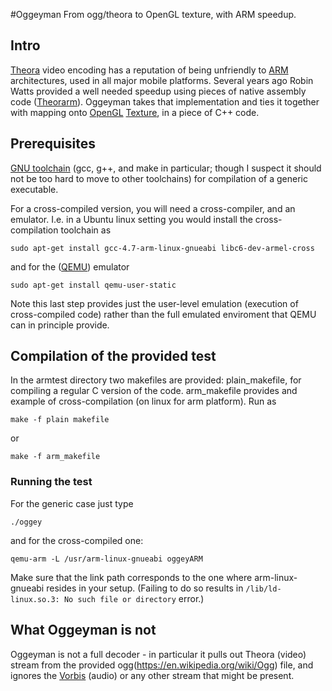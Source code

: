 #Oggeyman
From ogg/theora to OpenGL texture, with ARM speedup.

## Intro ##
 [Theora](http://www.theora.org/) video encoding has a reputation of being unfriendly to [ARM](https://en.wikipedia.org/wiki/ARM_architecture) architectures, used in all major mobile platforms. Several years ago Robin Watts provided a well needed speedup using pieces of native assembly code
 ([Theorarm](http://wss.co.uk/pinknoise/theorarm/)). Oggeyman takes that implementation and ties it together with mapping onto [OpenGL](https://en.wikipedia.org/wiki/OpenGL) [Texture](https://www.opengl.org/wiki/Texture), in a piece of C++ code.
 
## Prerequisites ##
[GNU toolchain](https://en.wikipedia.org/wiki/GNU_toolchain) (gcc, g++, and make in particular; though I suspect it should not be too hard to move to other toolchains) for compilation of a generic executable. 

For a cross-compiled version, you will need a cross-compiler, and an emulator. I.e. in a Ubuntu linux setting you would install the cross-compilation toolchain as
```
sudo apt-get install gcc-4.7-arm-linux-gnueabi libc6-dev-armel-cross
```
 and for the ([QEMU](http://wiki.qemu.org/Main_Page)) emulator
```
sudo apt-get install qemu-user-static
```
Note this last step provides  just the  user-level emulation (execution of cross-compiled code) rather than the full emulated enviroment that QEMU can in principle provide.

## Compilation of the provided test ##
In the armtest directory two makefiles are provided: plain_makefile, for compiling a regular C version of the code. arm_makefile provides and example of cross-compilation (on linux for arm platform). Run as
```
make -f plain makefile
```
or 
```
make -f arm_makefile
```
### Running the test ###
For the generic case just type 
```
./oggey
```
and for the cross-compiled one:
```
qemu-arm -L /usr/arm-linux-gnueabi oggeyARM
```
Make sure that the link path corresponds to the one where arm-linux-gnueabi resides in your setup. (Failing to do so results in `/lib/ld-linux.so.3: No such file or directory` error.)

## What Oggeyman is not ###

Oggeyman is not a full decoder - in particular it pulls out Theora (video) stream from the provided ogg(https://en.wikipedia.org/wiki/Ogg) file, and ignores the [Vorbis](https://en.wikipedia.org/wiki/Vorbis) (audio) or any other stream that might be present.
